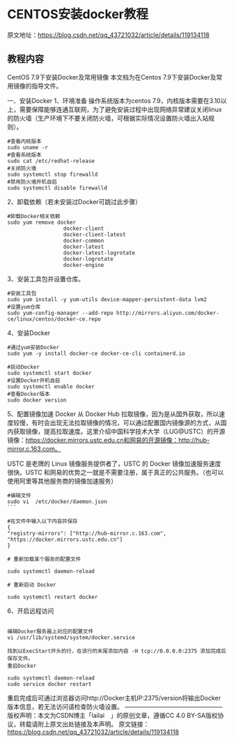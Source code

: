 # CENTOS安装docker教程

原文地址：https://blog.csdn.net/qq_43721032/article/details/119134118

## 教程内容

CentOS 7.9下安装Docker及常用镜像
本文档为在Centos 7.9下安装Docker及常用镜像的指导文件。

一、安装Docker
1、环境准备
操作系统版本为centos 7.9，内核版本需要在3.10以上，需要保障能够连通互联网，为了避免安装过程中出现网络异常建议关闭linux的防火墙（生产环境下不要关闭防火墙，可根据实际情况设置防火墙出入站规则）。

```shell
#查看内核版本
sudo uname -r
#查看系统版本
sudo cat /etc/redhat-release
#关闭防火墙
sudo systemctl stop firewalld
#禁用防火墙开机自启
sudo systemctl disable firewalld
```

2、卸载依赖（若未安装过Docker可跳过此步骤）

```shell
#卸载Docker相关依赖
sudo yum remove docker  
                  docker-client 
                  docker-client-latest 
                  docker-common 
                  docker-latest 
                  docker-latest-logrotate 
                  docker-logrotate 
                  docker-engine
```

3、安装工具包并设置仓库。

```shell
#安装工具包
sudo yum install -y yum-utils device-mapper-persistent-data lvm2
#设置yum仓库
sudo yum-config-manager --add-repo http://mirrors.aliyun.com/docker-ce/linux/centos/docker-ce.repo
```

4、安装Docker

```shell
#通过yum安装Docker
sudo yum -y install docker-ce docker-ce-cli containerd.io
```

```
#启动Docker
sudo systemctl start docker
#设置Docker开机自启
sudo systemctl enable docker
#查看Docker版本
sudo docker version
```

5、配置镜像加速
Docker 从 Docker Hub 拉取镜像，因为是从国外获取，所以速度较慢，有时会出现无法拉取镜像的情况，可以通过配置国内镜像源的方式，从国内获取镜像，提高拉取速度。这里介绍中国科学技术大学（LUG@USTC）的开源镜像：https://docker.mirrors.ustc.edu.cn和网易的开源镜像：http://hub-mirror.c.163.com。

USTC 是老牌的 Linux 镜像服务提供者了，USTC 的 Docker 镜像加速服务速度很快。USTC 和网易的优势之一就是不需要注册，属于真正的公共服务。（也可以使用阿里等其他服务商的镜像加速服务）

~~~shell
#编辑文件
sudo vi  /etc/docker/daemon.json
```

#在文件中输入以下内容并保存
{
"registry-mirrors": ["http://hub-mirror.c.163.com", "https://docker.mirrors.ustc.edu.cn"]
}

# 重新加载某个服务的配置文件

sudo systemctl daemon-reload

# 重新启动 Docker

sudo systemctl restart docker
~~~

6、开启远程访问

```shell

编辑Docker服务器上对应的配置文件
vi /usr/lib/systemd/system/docker.service

找到以ExecStart开头的行，在该行的末尾添加内容 -H tcp://0.0.0.0:2375 添加完成后保存文件。
重启Docker

sudo systemctl daemon-reload
sudo service docker restart

```

重启完成后可通过浏览器访问http://Docker主机IP:2375/version将输出Docker版本信息，若无法访问请检查防火墙设置。
————————————————
版权声明：本文为CSDN博主「lailai　」的原创文章，遵循CC 4.0 BY-SA版权协议，转载请附上原文出处链接及本声明。
原文链接：https://blog.csdn.net/qq_43721032/article/details/119134118

